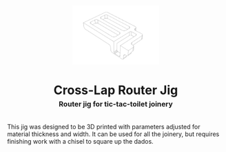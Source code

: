 <!-- 2023-12-28 -->

<p align="center">
  <img src="../../plans/cross-lap-jig/images/wireframe.png" width="40%"/>
</p>
<h1 align="center">
  Cross-Lap Router Jig
  <br>
  <sup><sub><sup>Router jig for tic-tac-toilet joinery<sup></sub>
</h1>

This jig was designed to be 3D printed with parameters adjusted for material
thickness and width. It can be used for all the joinery, but requires finishing
work with a chisel to square up the dados.
